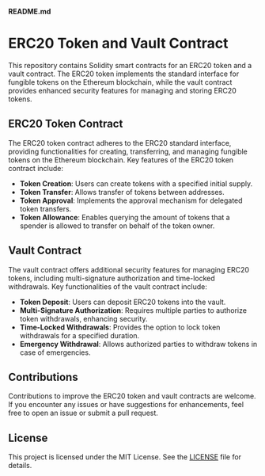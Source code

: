**README.md**

# ERC20 Token and Vault Contract

This repository contains Solidity smart contracts for an ERC20 token and a vault contract. The ERC20 token implements the standard interface for fungible tokens on the Ethereum blockchain, while the vault contract provides enhanced security features for managing and storing ERC20 tokens.

## ERC20 Token Contract

The ERC20 token contract adheres to the ERC20 standard interface, providing functionalities for creating, transferring, and managing fungible tokens on the Ethereum blockchain. Key features of the ERC20 token contract include:

- **Token Creation**: Users can create tokens with a specified initial supply.
- **Token Transfer**: Allows transfer of tokens between addresses.
- **Token Approval**: Implements the approval mechanism for delegated token transfers.
- **Token Allowance**: Enables querying the amount of tokens that a spender is allowed to transfer on behalf of the token owner.

## Vault Contract

The vault contract offers additional security features for managing ERC20 tokens, including multi-signature authorization and time-locked withdrawals. Key functionalities of the vault contract include:

- **Token Deposit**: Users can deposit ERC20 tokens into the vault.
- **Multi-Signature Authorization**: Requires multiple parties to authorize token withdrawals, enhancing security.
- **Time-Locked Withdrawals**: Provides the option to lock token withdrawals for a specified duration.
- **Emergency Withdrawal**: Allows authorized parties to withdraw tokens in case of emergencies.

## Contributions

Contributions to improve the ERC20 token and vault contracts are welcome. If you encounter any issues or have suggestions for enhancements, feel free to open an issue or submit a pull request.

## License

This project is licensed under the MIT License. See the [LICENSE](LICENSE) file for details.
